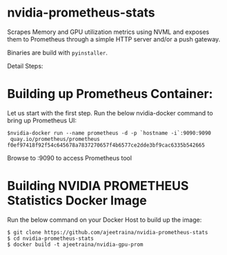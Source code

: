 # nvidia-prometheus-stats
Scrapes Memory and GPU utilization metrics using NVML and exposes them to Prometheus through a simple HTTP server and/or a push gateway.

Binaries are build with `pyinstaller`.

Detail Steps:

# Building up Prometheus Container:

Let us start with the first step. Run the below nvidia-docker command to bring up Prometheus UI:

```
$nvidia-docker run --name prometheus -d -p `hostname -i`:9090:9090
 quay.io/prometheus/prometheus
f0ef97418f92f54c645678a7837270657f4b6577ce2dde3bf9cac6335b542665
```

Browse to <hostname>:9090 to access Prometheus tool

# Building NVIDIA PROMETHEUS Statistics Docker Image

Run the below command on your Docker Host to build up the image:

```
$ git clone https://github.com/ajeetraina/nvidia-prometheus-stats
$ cd nvidia-prometheus-stats
$ docker build -t ajeetraina/nvidia-gpu-prom
```
